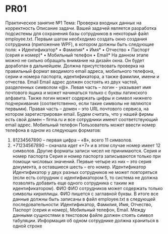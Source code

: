 # PR01
Практическое занятие №1
Тема: Проверка входных данных на корректность
Описание задачи. 
Вашей задачей является разработка подсистемы для сохранения базы 
сотрудников в некоторый файл employee.txt. 
Первым шагом необходимо создать окно создания сотрудника 
(приложение WPF), в котором должны быть следующие поля:
• Идентификатор* 
• Фамилия* 
• Имя* 
• Отчество 
• Паспорт (серия и номер)* 
• Мобильный телефон 
• Email* 
На данном этапе можно не сильно обращать внимание на дизайн окна. 
Он будет доработан в дальнейшем. 
Должна присутствовать проверка на правильный формат вводимого 
email адреса, мобильного телефона, серии и номера паспорта, идентификатора, 
а также фамилии, имени и отчества. 
Email 
Email адрес должен состоять из двух частей, разделенных символом 
«@». Левая часть – логин - указывает имя почтового ящика и может 
начинаться только с буквы латинского алфавита. Также логин может 
содержать цифры и символ нижнего подчеркивания (соответственно, если 
такие символы не являются первыми). Правая часть – домен – это URL 
почтового сервиса, на котором зарегистрирован email. Будем считать, что у 
нашей фирмы есть свой домен – firma.ru и все сотрудники имеют 
соответствующий email адрес. 
Мобильный телефон 
Пользователь может ввести номер телефона в одном из следующих
форматов: 
1. 81234567890 – первая цифра – «8», всего 11 символов. 
2. +71234567890 – сначала идет «+7» и в этом случае номер имеет 12 
символов. 
Другие форматы записи чисел не принимаются. 
Серия и номер паспорта 
Серия и номер паспорта записываются только при помощи числовых 
значений. Первые четыре из них – это серия документа, а оставшиеся шесть –
его номер. 
Идентификатор 
Идентификатор у двух разных сотрудников не может повторяться (если 
есть сотрудник с идентификатором 5, то система не должна позволять 
добавить еще одного сотрудника с таким же идентификатором). 
ФИО 
ФИО сотрудников может содержать только символы кириллицы. ФИО 
пишется с заглавной буквы. 
В итоге все данные должны быть записаны в файл employee.txt в 
следующей последовательности: Идентификатор, Фамилия, Имя, Отчество, 
Паспорт (серия и номер), Мобильный телефон, Email. Между данными 
сущностями в текстовом файле должен стоять символ табуляции. Информация 
об одном сотруднике должна храниться в одной строке
